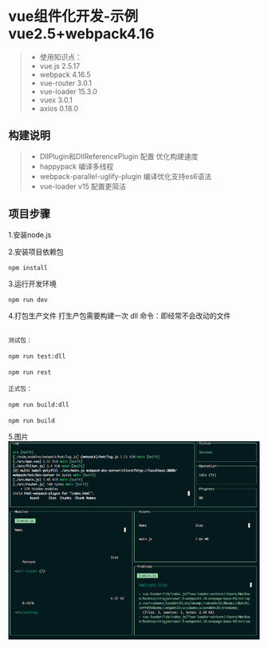 # vue组件化开发-示例  vue2.5+webpack4.16

>  * 使用知识点：
>  * vue.js        2.5.17
>  * webpack       4.16.5
>  * vue-router    3.0.1
>  * vue-loader    15.3.0
>  * vuex          3.0.1
>  * axios 		   0.18.0


## 构建说明
>  * DllPlugin和DllReferencePlugin  		配置 优化构建速度
>  * happypack 							编译多线程
>  * webpack-parallel-uglify-plugin  	编译优化支持es6语法
>  * vue-loader v15 					配置更简洁

## 项目步骤

1.安装node.js

2.安装项目依赖包

```
npm install
```

3.运行开发环境

```
npm run dev 
```

4.打包生产文件   打生产包需要构建一次 dll 命令：即经常不会改动的文件

```

测试包：

npm run test:dll

npm run rest

正式包：

npm run build:dll   

npm run build  

``` 

5.图片
![输入图片说明](https://github.com/wangweianger/vue2.5-webpack4.16-onepage-base-h5/blob/master/demo/demo01.png "在这里输入图片标题")

